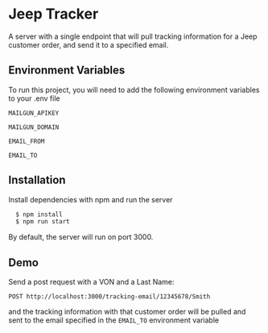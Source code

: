 # Jeep Tracker

A server with a single endpoint that will pull tracking information for a Jeep customer order, and send it to a specified email.


## Environment Variables

To run this project, you will need to add the following environment variables to your .env file

`MAILGUN_APIKEY`

`MAILGUN_DOMAIN`

`EMAIL_FROM`

`EMAIL_TO`


## Installation

Install dependencies with npm and run the server

```bash
  $ npm install
  $ npm run start
```
    
By default, the server will run on port 3000.

## Demo

Send a post request with a VON and a Last Name:

```
POST http://localhost:3000/tracking-email/12345678/Smith
```

and the tracking information with that customer order will be pulled and sent to the email specified in the `EMAIL_TO` environment variable

